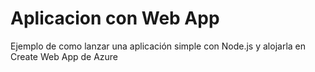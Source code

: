 # Aplicacion con Web App
Ejemplo de como lanzar una aplicación simple con Node.js y alojarla en Create Web App de Azure  
